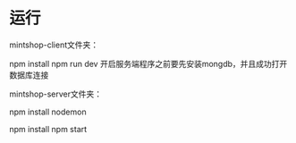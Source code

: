 # 运行

mintshop-client文件夹：

npm install
npm run dev
开启服务端程序之前要先安装mongdb，并且成功打开数据库连接

mintshop-server文件夹：

npm install nodemon

npm install
npm start


